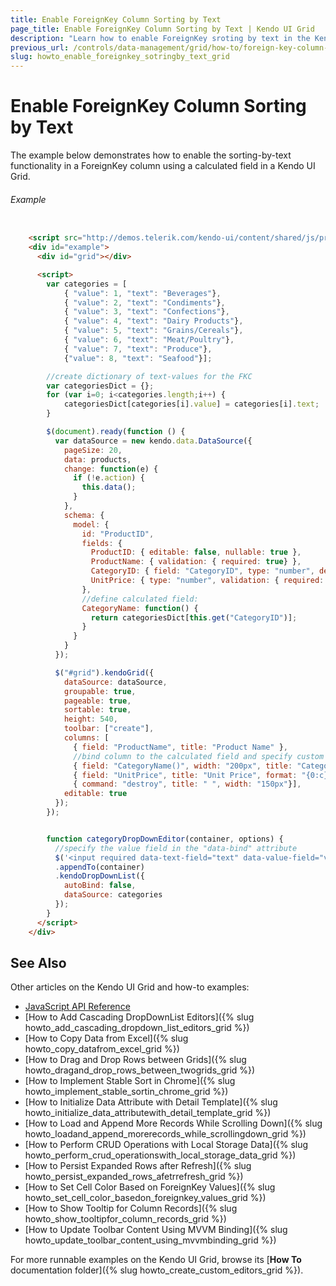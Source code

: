 ```yaml
---
title: Enable ForeignKey Column Sorting by Text
page_title: Enable ForeignKey Column Sorting by Text | Kendo UI Grid
description: "Learn how to enable ForeignKey sroting by text in the Kendo UI Grid widget."
previous_url: /controls/data-management/grid/how-to/foreign-key-column-sorting-by-text
slug: howto_enable_foreignkey_sotringby_text_grid
---
```


# Enable ForeignKey Column Sorting by Text

The example below demonstrates how to enable the sorting-by-text functionality in a ForeignKey column using a calculated field in a Kendo UI Grid.

###### Example

```html

    <script src="http://demos.telerik.com/kendo-ui/content/shared/js/products.js" type="text/javascript"></script>
    <div id="example">
      <div id="grid"></div>

      <script>
        var categories = [
            { "value": 1, "text": "Beverages"},
            { "value": 2, "text": "Condiments"},
            { "value": 3, "text": "Confections"},
            { "value": 4, "text": "Dairy Products"},
            { "value": 5, "text": "Grains/Cereals"},
            { "value": 6, "text": "Meat/Poultry"},
            { "value": 7, "text": "Produce"},
            {"value": 8, "text": "Seafood"}];

        //create dictionary of text-values for the FKC
        var categoriesDict = {};
        for (var i=0; i<categories.length;i++) {
        	categoriesDict[categories[i].value] = categories[i].text;
        }

        $(document).ready(function () {
          var dataSource = new kendo.data.DataSource({
            pageSize: 20,
            data: products,
            change: function(e) {
              if (!e.action) {
                this.data();
              }
            },
            schema: {
              model: {
                id: "ProductID",
                fields: {
                  ProductID: { editable: false, nullable: true },
                  ProductName: { validation: { required: true} },
                  CategoryID: { field: "CategoryID", type: "number", defaultValue: 1 },
                  UnitPrice: { type: "number", validation: { required: true, min: 1} }
                },
                //define calculated field:
                CategoryName: function() {
                  return categoriesDict[this.get("CategoryID")];
                }
              }
            }
          });

          $("#grid").kendoGrid({
            dataSource: dataSource,
            groupable: true,
            pageable: true,
            sortable: true,
            height: 540,
            toolbar: ["create"],
            columns: [
              { field: "ProductName", title: "Product Name" },
              //bind column to the calculated field and specify custom editor:
              { field: "CategoryName()", width: "200px", title: "Category", editor: categoryDropDownEditor },
              { field: "UnitPrice", title: "Unit Price", format: "{0:c}", width: "200px" },
              { command: "destroy", title: " ", width: "150px"}],
            editable: true
          });
        });


        function categoryDropDownEditor(container, options) {
          //specify the value field in the "data-bind" attribute
          $('<input required data-text-field="text" data-value-field="value" data-bind="value:CategoryID"/>')
          .appendTo(container)
          .kendoDropDownList({
            autoBind: false,
            dataSource: categories
          });
        }
      </script>
    </div>
```

## See Also

Other articles on the Kendo UI Grid and how-to examples:

* [JavaScript API Reference](/api/javascript/ui/grid)
* [How to Add Cascading DropDownList Editors]({% slug howto_add_cascading_dropdown_list_editors_grid %})
* [How to Copy Data from Excel]({% slug howto_copy_datafrom_excel_grid %})
* [How to Drag and Drop Rows between Grids]({% slug howto_dragand_drop_rows_between_twogrids_grid %})
* [How to Implement Stable Sort in Chrome]({% slug howto_implement_stable_sortin_chrome_grid %})
* [How to Initialize Data Attribute with Detail Template]({% slug howto_initialize_data_attributewith_detail_template_grid %})
* [How to Load and Append More Records While Scrolling Down]({% slug howto_loadand_append_morerecords_while_scrollingdown_grid %})
* [How to Perform CRUD Operations with Local Storage Data]({% slug howto_perform_crud_operationswith_local_storage_data_grid %})
* [How to Persist Expanded Rows after Refresh]({% slug howto_persist_expanded_rows_afetrrefresh_grid %})
* [How to Set Cell Color Based on ForeignKey Values]({% slug howto_set_cell_color_basedon_foreignkey_values_grid %})
* [How to Show Tooltip for Column Records]({% slug howto_show_tooltipfor_column_records_grid %})
* [How to Update Toolbar Content Using MVVM Binding]({% slug howto_update_toolbar_content_using_mvvmbinding_grid %})

For more runnable examples on the Kendo UI Grid, browse its [**How To** documentation folder]({% slug howto_create_custom_editors_grid %}).

